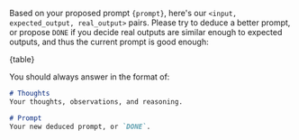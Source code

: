 Based on your proposed prompt ```{prompt}```, here's our `<input, expected_output, real_output>` pairs. Please try to deduce a better prompt, or propose `DONE` if you decide real outputs are similar enough to expected outputs, and thus the current prompt is good enough:

{table}

You should always answer in the format of:

```markdown
# Thoughts
Your thoughts, observations, and reasoning.

# Prompt
Your new deduced prompt, or `DONE`.
```
